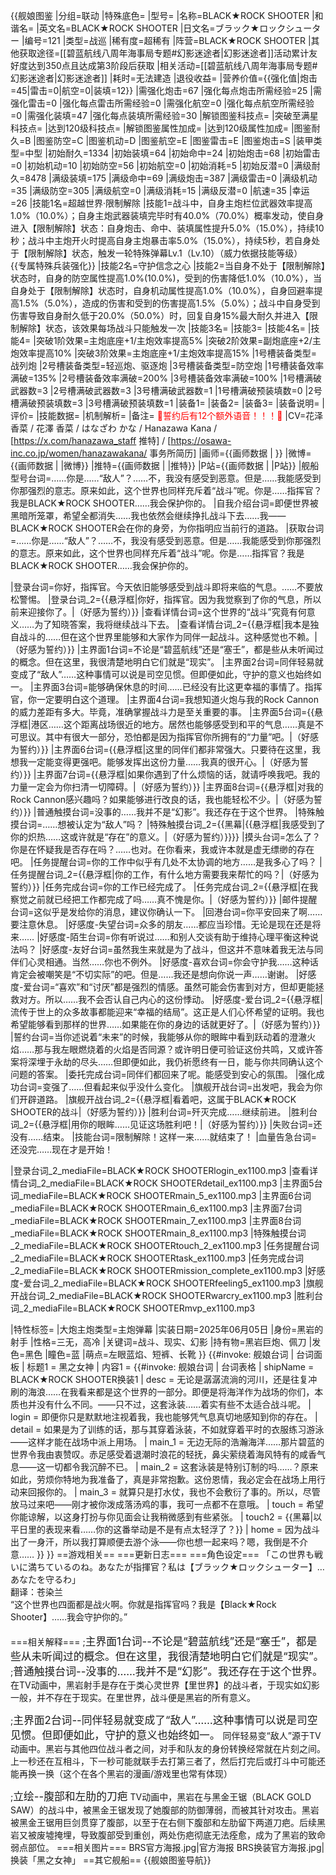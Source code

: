 {{舰娘图鉴
|分组=联动
|特殊底色=
|型号=
|名称=BLACK★ROCK SHOOTER
|和谐名=
|英文名=BLACK★ROCK SHOOTER
|日文名=ブラック★ロックシューター
|编号=121
|类型=战巡
|稀有度=超稀有
|阵营=BLACK★ROCK SHOOTER
|其他获取途径=[[碧蓝航线八周年海事局专题#幻影迷途者|幻影迷途者]]活动累计友好度达到350点且达成第3阶段后获取
|相关活动=[[碧蓝航线八周年海事局专题#幻影迷途者|幻影迷途者]]
|耗时=无法建造
|退役收益=<!--无法退役则填无法退役，否则不填-->
|营养价值={{强化值|炮击=45|雷击=0|航空=0|装填=12}}
|需强化炮击=67
|强化每点炮击所需经验=25
|需强化雷击=0
|强化每点雷击所需经验=0
|需强化航空=0
|强化每点航空所需经验=0
|需强化装填=47
|强化每点装填所需经验=30
|解锁图鉴科技点=
|突破至满星科技点=
|达到120级科技点=
|解锁图鉴属性加成=
|达到120级属性加成=
|图鉴耐久=B
|图鉴防空=C
|图鉴机动=D
|图鉴航空=E
|图鉴雷击=E
|图鉴炮击=S
|装甲类型=中型
|初始耐久=1334
|初始装填=64
|初始命中=24
|初始炮击=68
|初始雷击=0
|初始机动=10
|初始防空=56
|初始航空=0
|初始消耗=5
|初始反潜=0
|满级耐久=8478
|满级装填=175
|满级命中=69
|满级炮击=387
|满级雷击=0
|满级机动=35
|满级防空=305
|满级航空=0
|满级消耗=15
|满级反潜=0
|航速=35
|幸运=26
|技能1名=超越世界·限制解除
|技能1=战斗中，自身主炮栏位武器效率提高1.0%（10.0%）；自身主炮武器装填完毕时有40.0%（70.0%）概率发动，使自身进入【限制解除】状态：自身炮击、命中、装填属性提升5.0%（15.0%），持续10秒；战斗中主炮开火时提高自身主炮暴击率5.0%（15.0%），持续5秒，若自身处于【限制解除】状态，触发一轮特殊弹幕Lv.1（Lv.10）（威力依据技能等级）<br>{{专属特殊兵装强化}}
|技能2名=守护信念之心
|技能2=当自身不处于【限制解除】状态时，自身的防空属性提高1.0%(10.0%)，受到的伤害降低1.0%（10.0%），当自身处于【限制解除】状态时，自身机动属性提高1.0%（10.0%），自身回避率提高1.5%（5.0%），造成的伤害和受到的伤害提高1.5%（5.0%）；战斗中自身受到伤害导致自身耐久低于20.0%（50.0%）时，回复自身15%最大耐久并进入【限制解除】状态，该效果每场战斗只能触发一次
|技能3名=
|技能3=
|技能4名=
|技能4=
|突破1阶效果=主炮底座+1/主炮效率提高5%
|突破2阶效果=副炮底座+2/主炮效率提高10%
|突破3阶效果=主炮底座+1/主炮效率提高15%
|1号槽装备类型=战列炮
|2号槽装备类型=轻巡炮、驱逐炮
|3号槽装备类型=防空炮
|1号槽装备效率满破=135%
|2号槽装备效率满破=200%
|3号槽装备效率满破=100%
|1号槽满破武器数=3
|2号槽满破武器数=3
|3号槽满破武器数=1
|1号槽满破预装填数=0
|2号槽满破预装填数=3
|3号槽满破预装填数=1
|装备1=
|装备2=
|装备3=
|装备说明=
|评价=
|技能数据=
|机制解析=
|备注=
<span style="color:red;">💓誓约后有12个额外语音！！！💓</span>
|CV=花泽香菜 / 花澤 香菜 / はなざわ かな / Hanazawa Kana / [https://x.com/hanazawa_staff 推特] / [https://osawa-inc.co.jp/women/hanazawakana/ 事务所简历]
|画师={{画师数据 | }}
|微博={{画师数据 | |微博}}
|推特={{画师数据 | |推特}}
|P站={{画师数据 | |P站}}
|舰船型号台词=……你是……“敌人”？……不，我没有感受到恶意。但是……我能感受到你那强烈的意志。原来如此，这个世界也同样充斥着“战斗”呢。你是……指挥官？我是BLACK★ROCK SHOOTER……我会保护你的。
|自我介绍台词=即便世界被黑暗所笼罩，希望全都消失……我也依然会继续挣扎战斗下去……我——BLACK★ROCK SHOOTER会在你的身旁，为你指明应当前行的道路。
|获取台词=……你是……“敌人”？……不，我没有感受到恶意。但是……我能感受到你那强烈的意志。原来如此，这个世界也同样充斥着“战斗”呢。你是……指挥官？我是BLACK★ROCK SHOOTER……我会保护你的。

|登录台词=你好，指挥官。今天依旧能够感受到战斗即将来临的气息。……不要放松警惕。
|登录台词_2={{悬浮框|你好，指挥官。因为我觉察到了你的气息，所以前来迎接你了。|（好感为誓约）}}
|查看详情台词=这个世界的“战斗”究竟有何意义……为了知晓答案，我将继续战斗下去。
|查看详情台词_2={{悬浮框|我本是独自战斗的……但在这个世界里能够和大家作为同伴一起战斗。这种感觉也不赖。|（好感为誓约）}}
|主界面1台词=不论是“碧蓝航线”还是“塞壬”，都是些从未听闻过的概念。但在这里，我很清楚地明白它们就是“现实”。
|主界面2台词=同伴轻易就变成了“敌人”……这种事情可以说是司空见惯。但即便如此，守护的意义也始终如一。
|主界面3台词=能够确保休息的时间……已经没有比这更幸福的事情了。指挥官，你一定要明白这个道理。
|主界面4台词=我想知道火炮与我的Rock Cannon的威力差距有多大。毕竟，准确掌握战斗力是至关重要的事。
|主界面5台词={{悬浮框|港区……这个距离战场很近的地方。居然也能够感受到和平的气息……真是不可思议。其中有很大一部分，恐怕都是因为指挥官你所拥有的“力量”吧。|（好感为誓约）}}
|主界面6台词={{悬浮框|这里的同伴们都非常强大。只要待在这里，我想我一定能变得更强吧。能够发挥出这份力量……我真的很开心。|（好感为誓约）}}
|主界面7台词={{悬浮框|如果你遇到了什么烦恼的话，就请呼唤我吧。我的力量一定会为你扫清一切障碍。|（好感为誓约）}}
|主界面8台词={{悬浮框|对我的Rock Cannon感兴趣吗？如果能够进行改良的话，我也能轻松不少。|（好感为誓约）}}
|普通触摸台词=没事的……我并不是“幻影”。我还存在于这个世界。
|特殊触摸台词=……想被认定为“敌人”吗？
|特殊触摸台词_2={{黑幕|{{悬浮框|我感受到了你的炽热……这或许就是“存在”的意义。|（好感为誓约）}}}}
|摸头台词=怎么了？你是在怀疑我是否存在吗？……也对。在你看来，我或许本就是虚无缥缈的存在吧。
|任务提醒台词=你的工作中似乎有几处不太协调的地方……是我多心了吗？
|任务提醒台词_2={{悬浮框|你的工作，有什么地方需要我来帮忙的吗？|（好感为誓约）}}
|任务完成台词=你的工作已经完成了。
|任务完成台词_2={{悬浮框|在我察觉之前就已经把工作都完成了吗……真不愧是你。|（好感为誓约）}}
|邮件提醒台词=这似乎是发给你的消息，建议你确认一下。
|回港台词=你平安回来了啊……要注意休息。
|好感度-失望台词=众多的朋友……都应当珍惜。无论是现在还是将来……
|好感度-陌生台词=你有听说过……和别人交谈有助于维持心理平衡这种说法吗？
|好感度-友好台词=虽然我生来就是为了战斗，但这并不意味着我无法与同伴们心灵相通。当然……你也不例外。
|好感度-喜欢台词=你会守护我……这种话肯定会被嘲笑是“不切实际”的吧。但是……我还是想向你说一声……谢谢。
|好感度-爱台词=“喜欢”和“讨厌”都是强烈的情感。虽然可能会伤害到对方，但却更能拯救对方。所以……我不会否认自己内心的这份悸动。
|好感度-爱台词_2={{悬浮框|流传于世上的众多故事都能迎来“幸福的结局”。这正是人们心怀希望的证明。我也希望能够看到那样的世界……如果能在你的身边的话就更好了。|（好感为誓约）}}
|誓约台词=当你述说着“未来”的时候，我能够从你的眼眸中看到跃动着的澄澈火焰……那与我左眼燃烧着的火焰是否同源？或许明日便可验证这份共鸣，又或许答案将深埋于永劫的尽头……但即便如此，我仍祈愿终有一日，能与你共同确认这个问题的答案。
|委托完成台词=同伴们都回来了呢。能感受到安心的氛围。
|强化成功台词=变强了……但看起来似乎没什么变化。
|旗舰开战台词=出发吧，我会为你们开辟道路。
|旗舰开战台词_2={{悬浮框|看着吧，这属于BLACK★ROCK SHOOTER的战斗|（好感为誓约）}}
|胜利台词=歼灭完成……继续前进。
|胜利台词_2={{悬浮框|用你的眼眸……见证这场胜利吧！|（好感为誓约）}}
|失败台词=还没有……结束。
|技能台词=限制解除！这样一来……就结束了！
|血量告急台词=还没完……现在才是开始！

|登录台词_2_mediaFile=BLACK★ROCK SHOOTERlogin_ex1100.mp3
|查看详情台词_2_mediaFile=BLACK★ROCK SHOOTERdetail_ex1100.mp3
|主界面5台词_mediaFile=BLACK★ROCK SHOOTERmain_5_ex1100.mp3
|主界面6台词_mediaFile=BLACK★ROCK SHOOTERmain_6_ex1100.mp3
|主界面7台词_mediaFile=BLACK★ROCK SHOOTERmain_7_ex1100.mp3
|主界面8台词_mediaFile=BLACK★ROCK SHOOTERmain_8_ex1100.mp3
|特殊触摸台词_2_mediaFile=BLACK★ROCK SHOOTERtouch_2_ex1100.mp3
|任务提醒台词_2_mediaFile=BLACK★ROCK SHOOTERtask_ex1100.mp3
|任务完成台词_2_mediaFile=BLACK★ROCK SHOOTERmission_complete_ex1100.mp3
|好感度-爱台词_2_mediaFile=BLACK★ROCK SHOOTERfeeling5_ex1100.mp3
|旗舰开战台词_2_mediaFile=BLACK★ROCK SHOOTERwarcry_ex1100.mp3
|胜利台词_2_mediaFile=BLACK★ROCK SHOOTERmvp_ex1100.mp3

|特性标签=
|大炮主炮类型=主炮弹幕
|实装日期=2025年06月05日
|身份=黑岩的射手
|性格=三无，高冷
|关键词=战斗、现实、幻影
|持有物=黑岩巨炮、佩刀
|发色=黑色
|瞳色=蓝
|萌点=左眼蓝焰、短裤、长靴
}}
{{#invoke: 舰娘台词 | 台词面板 
| 标题1 = 黑之女神
| 内容1 = {{#invoke: 舰娘台词 | 台词表格
  | shipName = BLACK★ROCK SHOOTER换装1
  | desc = 无论是潺潺流淌的河川，还是往复冲刷的海浪……在我看来都是这个世界的一部分。即便是将海洋作为战场的你们，本质也并没有什么不同。——只不过，这套泳装……着实有些不太适合战斗呢。
  | login = 即便你只是默默地注视着我，我也能够凭气息真切地感知到你的存在。
  | detail = 如果是为了训练的话，那与其穿着泳装，不如就穿着平时的衣服练习游泳——这样才能在战场中派上用场。
  | main_1 = 无边无际的浩瀚海洋……那片碧蓝的世界令我由衷赞叹。赤足感受着退潮时浪花的轻抚，鼻尖萦绕着海风特有的咸香气息——这一切都令我沉醉不已。
  | main_2 = 这套泳装是特别订制的吗……？原来如此，劳烦你特地为我准备了，真是非常抱歉。这份恩情，我必定会在战场上用行动来回报你的。
  | main_3 = 就算只是打水仗，我也不会敷衍了事的。所以，尽管放马过来吧——刚才被你泼成落汤鸡的事，我可一点都不在意哦。
  | touch = 希望你能谅解，以这身打扮与你见面会让我稍微感到有些紧张。
  | touch2 = {{黑幕|以平日里的表现来看……你的这番举动是不是有点太轻浮了？}}
  | home = 因为战斗出了一身汗，所以我打算顺便去游个泳——你也想一起来吗？嗯，我倒是不介意……
  }}
}}
==游戏相关==
===更新日志===
===角色设定===
「この世界も戦いに満ちているのね。あなたが指揮官？私は【ブラック★ロックシューター】…あなたを守るわ」<br>
翻译：苍染兰<br>
“这个世界也四面都是战火啊。你就是指挥官吗？我是【Black★Rock Shooter】……我会守护你的。”<br><br>
===相关解释===
;<big>主界面1台词--不论是“碧蓝航线”还是“塞壬”，都是些从未听闻过的概念。但在这里，我很清楚地明白它们就是“现实”。</big>
;<big>普通触摸台词--没事的……我并不是“幻影”。我还存在于这个世界。</big>
在TV动画中，黑岩射手是存在于类心灵世界【里世界】的战斗者，于现实如幻影一般，并不存在于现实。在里世界，战斗便是黑岩的所有意义。

;<big>主界面2台词--同伴轻易就变成了“敌人”……这种事情可以说是司空见惯。但即便如此，守护的意义也始终如一。</big>
同伴轻易变“敌人”源于TV动画中。黑岩与其他四位战斗者之间，对手和队友的身份转换经常就在片刻之间。上一秒还在互相斗，下一秒可能就联手去打第三者了，然后打完后或打斗中可能还能再换一换（这个在各个黑岩的漫画/游戏里也常有体现）

;<big>立绘--腹部和左肋的刀疤</big>
TV动画中，黑岩在与黑金王锯（BLACK GOLD SAW）的战斗中，被黑金王锯发现了她腹部的防御薄弱，而被其针对攻击。黑岩被黑金王锯用巨剑贯穿了腹部，以至于在右侧下腹部和左肋留下两道刀疤。后续黑岩又被废墟掩埋，导致腹部受到重创，两处伤疤彻底无法痊愈，成为了黑岩的致命弱点部位。
===相关图片===
<gallery mode="packed" heights="250px">
BRS官方海报.jpg|官方海报
BRS换装官方海报.jpg|换装「黑之女神」
</gallery>
==其它舰船==
{{舰娘图鉴导航}}